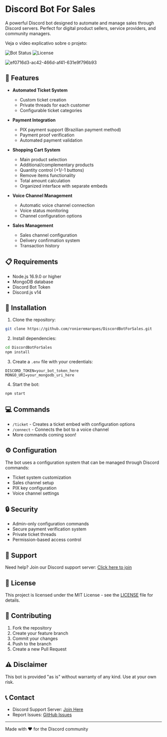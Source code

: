 # Discord Bot For Sales
A powerful Discord bot designed to automate and manage sales through Discord servers. Perfect for digital product sellers, service providers, and community managers.

Veja o vídeo explicativo sobre o projeto:

![Bot Status](https://img.shields.io/badge/status-active-success)
![License](https://img.shields.io/badge/license-MIT-blue)

![ef0716d3-ac42-466d-af41-631e9f796b93](https://private-user-images.githubusercontent.com/178500256/430678987-ae303f02-97bd-4d98-851c-36d2dd423022.png?jwt=eyJhbGciOiJIUzI1NiIsInR5cCI6IkpXVCJ9.eyJpc3MiOiJnaXRodWIuY29tIiwiYXVkIjoicmF3LmdpdGh1YnVzZXJjb250ZW50LmNvbSIsImtleSI6ImtleTUiLCJleHAiOjE3NTA5OTg0ODAsIm5iZiI6MTc1MDk5ODE4MCwicGF0aCI6Ii8xNzg1MDAyNTYvNDMwNjc4OTg3LWFlMzAzZjAyLTk3YmQtNGQ5OC04NTFjLTM2ZDJkZDQyMzAyMi5wbmc_WC1BbXotQWxnb3JpdGhtPUFXUzQtSE1BQy1TSEEyNTYmWC1BbXotQ3JlZGVudGlhbD1BS0lBVkNPRFlMU0E1M1BRSzRaQSUyRjIwMjUwNjI3JTJGdXMtZWFzdC0xJTJGczMlMkZhd3M0X3JlcXVlc3QmWC1BbXotRGF0ZT0yMDI1MDYyN1QwNDIzMDBaJlgtQW16LUV4cGlyZXM9MzAwJlgtQW16LVNpZ25hdHVyZT03MDk4OTNkYTNhOTY2YTBmYWJlZmRiMWFlNDY2NWE0YzczOGRmOTNhNWQwYzZlZDZkOGZkMzgwYmU1NzZkNzI5JlgtQW16LVNpZ25lZEhlYWRlcnM9aG9zdCJ9.EsZsDySwCVHu1dY0xNzAe_tB0Mu4o7UMKPOiclcLL8M)
## 🌟 Features

- **Automated Ticket System**
  - Custom ticket creation
  - Private threads for each customer
  - Configurable ticket categories

- **Payment Integration**
  - PIX payment support (Brazilian payment method)
  - Payment proof verification
  - Automated payment validation

- **Shopping Cart System**
  - Main product selection
  - Additional/complementary products
  - Quantity control (+1/-1 buttons)
  - Remove items functionality
  - Total amount calculation
  - Organized interface with separate embeds

- **Voice Channel Management**
  - Automatic voice channel connection
  - Voice status monitoring
  - Channel configuration options

- **Sales Management**
  - Sales channel configuration
  - Delivery confirmation system
  - Transaction history

## 📋 Requirements

- Node.js 16.9.0 or higher
- MongoDB database
- Discord Bot Token
- Discord.js v14

## 🚀 Installation

1. Clone the repository:
```bash
git clone https://github.com/ronieremarques/DiscordBotForSales.git
```

2. Install dependencies:
```bash
cd DiscordBotForSales
npm install
```

3. Create a `.env` file with your credentials:
```env
DISCORD_TOKEN=your_bot_token_here
MONGO_URI=your_mongodb_uri_here
```

4. Start the bot:
```bash
npm start
```

## 💻 Commands

- `/ticket` - Creates a ticket embed with configuration options
- `/connect` - Connects the bot to a voice channel
- More commands coming soon!

## ⚙️ Configuration

The bot uses a configuration system that can be managed through Discord commands:

- Ticket system customization
- Sales channel setup
- PIX key configuration
- Voice channel settings

## 🔒 Security

- Admin-only configuration commands
- Secure payment verification system
- Private ticket threads
- Permission-based access control

## 🤝 Support

Need help? Join our Discord support server:
[Click here to join](https://discord.gg/fTWS6D4qCk)

## 📝 License

This project is licensed under the MIT License - see the [LICENSE](LICENSE) file for details.

## 🤝 Contributing

1. Fork the repository
2. Create your feature branch
3. Commit your changes
4. Push to the branch
5. Create a new Pull Request

## ⚠️ Disclaimer

This bot is provided "as is" without warranty of any kind. Use at your own risk.

## 📞 Contact

- Discord Support Server: [Join Here](https://discord.gg/fTWS6D4qCk)
- Report Issues: [GitHub Issues](https://github.com/ronieremarques/DiscordBotForSales/issues)

---
Made with ❤️ for the Discord community
